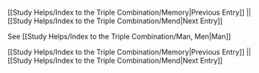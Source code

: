 [[Study Helps/Index to the Triple Combination/Memory|Previous Entry]]  ||  [[Study Helps/Index to the Triple Combination/Mend|Next Entry]]

 See [[Study Helps/Index to the Triple Combination/Man, Men|Man]]

[[Study Helps/Index to the Triple Combination/Memory|Previous Entry]]  ||  [[Study Helps/Index to the Triple Combination/Mend|Next Entry]]